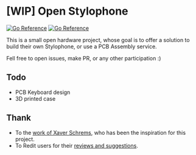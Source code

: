# [WIP] Open Stylophone
[![Go Reference](https://img.shields.io/badge/Pull_requests-Open-g?logo=MusicBrainz)](/pulls)
[![Go Reference](https://img.shields.io/badge/License-CERN_OHL_P-blue.svg)](LICENSE)


This is a small open hardware project, whose goal is to offer a solution to build their own Stylophone, or use a PCB Assembly service.

Fell free to open issues, make PR, or any other participation :)

## Todo
- PCB Keyboard design
- 3D printed case

## Thank

- To the [work of Xaver Schrems](https://www.instructables.com/Retro-Stylophone-NE555-Based/), who has been the inspiration for this project.
- To Redit users for their [reviews and suggestions](https://www.reddit.com/r/electronics/comments/s1uvls/first_stylophone_ne555_based_on_instructables/).